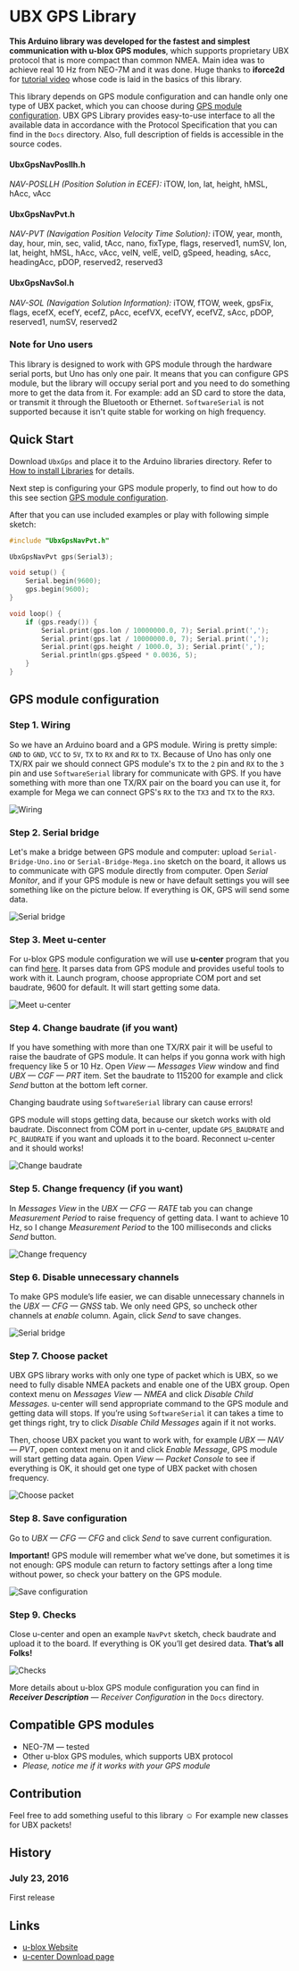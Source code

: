 # UBX GPS Library

**This Arduino library was developed for the fastest and simplest communication with u-blox GPS modules**, which supports proprietary UBX protocol that is more compact than common NMEA. Main idea was to achieve real 10 Hz from NEO-7M and it was done. Huge thanks to **iforce2d** for [tutorial video](https://www.youtube.com/watch?v=TwhCX0c8Xe0) whose code is laid in the basics of this library.

This library depends on GPS module configuration and can handle only one type of UBX packet, which you can choose during [GPS module configuration](#gps-module-configuration). UBX GPS Library provides easy-to-use interface to all the available data in accordance with the Protocol Specification that you can find in the `Docs` directory. Also, full description of fields is accessible in the source codes.

#### UbxGpsNavPosllh.h

_NAV-POSLLH (Position Solution in ECEF):_ iTOW, lon, lat, height, hMSL, hAcc, vAcc

#### UbxGpsNavPvt.h

_NAV-PVT (Navigation Position Velocity Time Solution):_ iTOW, year, month, day, hour, min, sec, valid, tAcc, nano, fixType, flags, reserved1, numSV, lon, lat, height, hMSL, hAcc, vAcc, velN, velE, velD, gSpeed, heading, sAcc, headingAcc, pDOP, reserved2, reserved3

#### UbxGpsNavSol.h

_NAV-SOL (Navigation Solution Information):_ iTOW, fTOW, week, gpsFix, flags, ecefX, ecefY, ecefZ, pAcc, ecefVX, ecefVY, ecefVZ, sAcc, pDOP, reserved1, numSV, reserved2

### Note for Uno users

This library is designed to work with GPS module through the hardware serial ports, but Uno has only one pair. It means that you can configure GPS module, but the library will occupy serial port and you need to do something more to get the data from it. For example: add an SD card to store the data, or transmit it through the Bluetooth or Ethernet. `SoftwareSerial` is not supported because it isn't quite stable for working on high frequency.

## Quick Start

Download `UbxGps` and place it to the Arduino libraries directory. Refer to [How to install Libraries](https://www.arduino.cc/en/Guide/Libraries) for details.

Next step is configuring your GPS module properly, to find out how to do this see section [GPS module configuration](#gps-module-configuration).

After that you can use included examples or play with following simple sketch:

```cpp
#include "UbxGpsNavPvt.h"

UbxGpsNavPvt gps(Serial3);

void setup() {
    Serial.begin(9600);
    gps.begin(9600);
}

void loop() {
    if (gps.ready()) {
        Serial.print(gps.lon / 10000000.0, 7); Serial.print(',');
        Serial.print(gps.lat / 10000000.0, 7); Serial.print(',');
        Serial.print(gps.height / 1000.0, 3); Serial.print(',');
        Serial.println(gps.gSpeed * 0.0036, 5);
    }
}
```

## GPS module configuration

### Step 1. Wiring

So we have an Arduino board and a GPS module. Wiring is pretty simple: `GND` to `GND`, `VCC` to `5V`, `TX` to `RX` and `RX` to `TX`.
Because of Uno has only one TX/RX pair we should connect GPS module's `TX` to the `2` pin and `RX` to the `3` pin and use `SoftwareSerial` library for communicate with GPS. If you have something with more than one TX/RX pair on the board you can use it, for example for Mega we can connect GPS's `RX` to the `TX3` and `TX` to the `RX3`.

![Wiring](https://raw.githubusercontent.com/1oginov/UBX-GPS-Library/master/Configuration/Step%201.%20Wiring.jpg)

### Step 2. Serial bridge

Let's make a bridge between GPS module and computer: upload `Serial-Bridge-Uno.ino` or `Serial-Bridge-Mega.ino` sketch on the board, it allows us to communicate with GPS module directly from computer. Open _Serial Monitor_, and if your GPS module is new or have default settings you will see something like on the picture below. If everything is OK, GPS will send some data.

![Serial bridge](https://raw.githubusercontent.com/1oginov/UBX-GPS-Library/master/Configuration/Step%202.%20Serial%20bridge.jpg)

### Step 3. Meet u-center

For u-blox GPS module configuration we will use **u-center** program that you can find [here](https://www.u-blox.com/en/product/u-center-windows). It parses data from GPS module and provides useful tools to work with it. Launch program, choose appropriate COM port and set baudrate, 9600 for default. It will start getting some data.

![Meet u-center](https://raw.githubusercontent.com/1oginov/UBX-GPS-Library/master/Configuration/Step%203.%20Meet%20u-center.jpg)

### Step 4. Change baudrate (if you want)

If you have something with more than one TX/RX pair it will be useful to raise the baudrate of GPS module. It can helps if you gonna work with high frequency like 5 or 10 Hz. Open _View — Messages View_ window and find _UBX — CGF — PRT_ item. Set the baudrate to 115200 for example and click _Send_ button at the bottom left corner.

Changing baudrate using `SoftwareSerial` library can cause errors!

GPS module will stops getting data, because our sketch works with old baudrate. Disconnect from COM port in u-center, update `GPS_BAUDRATE` and `PC_BAUDRATE` if you want and uploads it to the board. Reconnect u-center and it should works!

![Change baudrate](https://raw.githubusercontent.com/1oginov/UBX-GPS-Library/master/Configuration/Step%204.%20Change%20baudrate.jpg)

### Step 5. Change frequency (if you want)

In _Messages View_ in the _UBX — CFG — RATE_ tab you can change _Measurement Period_ to raise frequency of getting data. I want to achieve 10 Hz, so I change _Measurement Period_ to the 100 milliseconds and clicks _Send_ button.

![Change frequency](https://raw.githubusercontent.com/1oginov/UBX-GPS-Library/master/Configuration/Step%205.%20Change%20frequency.jpg)

### Step 6. Disable unnecessary channels

To make GPS module’s life easier, we can disable unnecessary channels in the _UBX — CFG — GNSS_ tab. We only need GPS, so uncheck other channels at _enable_ column. Again, click _Send_ to save changes.

![Serial bridge](https://raw.githubusercontent.com/1oginov/UBX-GPS-Library/master/Configuration/Step%206.%20Disable%20unnecessary%20channels.jpg)

### Step 7. Choose packet

UBX GPS library works with only one type of packet which is UBX, so we need to fully disable NMEA packets and enable one of the UBX group. Open context menu on _Messages View — NMEA_ and click _Disable Child Messages_. u-center will send appropriate command to the GPS module and getting data will stops. If you’re using `SoftwareSerial` it can takes a time to get things right, try to click _Disable Child Messages_ again if it not works.

Then, choose UBX packet you want to work with, for example _UBX — NAV — PVT_, open context menu on it and click _Enable Message_, GPS module will start getting data again. Open _View — Packet Console_ to see if everything is OK, it should get one type of UBX packet with chosen frequency.

![Choose packet](https://raw.githubusercontent.com/1oginov/UBX-GPS-Library/master/Configuration/Step%207.%20Choose%20packet.gif)

### Step 8. Save configuration

Go to _UBX — CFG — CFG_ and click _Send_ to save current configuration.

**Important!** GPS module will remember what we’ve done, but sometimes it is not enough: GPS module can return to factory settings after a long time without power, so check your battery on the GPS module.

![Save configuration](https://raw.githubusercontent.com/1oginov/UBX-GPS-Library/master/Configuration/Step%208.%20Save%20configuration.jpg)

### Step 9. Checks

Close u-center and open an example `NavPvt` sketch, check baudrate and upload it to the board. If everything is OK you’ll get desired data. **That’s all Folks!**

![Checks](https://raw.githubusercontent.com/1oginov/UBX-GPS-Library/master/Configuration/Step%209.%20Checks.jpg)

More details about u-blox GPS module configuration you can find in _**Receiver Description** — Receiver Configuration_ in the `Docs` directory.

## Compatible GPS modules

* NEO-7M — tested
* Other u-blox GPS modules, which supports UBX protocol
* _Please, notice me if it works with your GPS module_

## Contribution

Feel free to add something useful to this library :relaxed: For example new classes for UBX packets!

## History

### July 23, 2016

First release

## Links

* [u-blox Website](https://www.u-blox.com)
* [u-center Download page](https://www.u-blox.com/en/product/u-center-windows)
